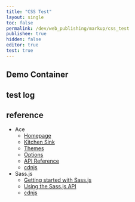 ```yaml
---
title: "CSS Test"
layout: single
toc: false
permalink: /dev/web_publishing/markup/css_test
publishee: true
hidden: false
editor: true
test: true
---
```




## Demo Container

<div id="demoContainer">
  <div id="inputContainer"></div>
  <div id="editorInput" class="editor"></div>
  <div id="convertButton"></div>
  <div id="editorOutput" class="editor"></div>
</div>



## test log

<div id="test" test="{{page.test}}"></div>



## reference

- Ace
  - [Homepage](https://ace.c9.io/)
  - [Kitchen Sink](https://ace.c9.io/build/kitchen-sink.html)
  - [Themes](https://gist.github.com/RyanNutt/cb8d60997d97905f0b2aea6c3b5c8ee0)
  - [Options](https://github.com/ajaxorg/ace/wiki/Configuring-Ace)
  - [API Reference](https://ajaxorg.github.io/ace-api-docs/index.html)
  - [cdnjs](https://cdnjs.com/libraries/ace)
- Sass.js
  - [Getting started with Sass.js](https://github.com/medialize/sass.js/blob/master/docs/getting-started.md)
  - [Using the Sass.js API](https://github.com/medialize/sass.js/blob/master/docs/api.md)
  - [cdnjs](https://cdnjs.com/libraries/sass.js)
